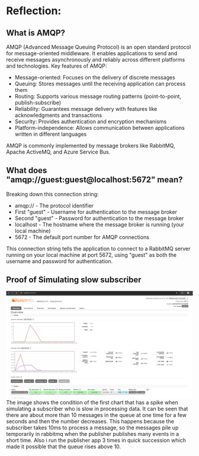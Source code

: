 # Reflection:
## What is AMQP?
AMQP (Advanced Message Queuing Protocol) is an open standard protocol for message-oriented middleware. It enables applications to send and receive messages asynchronously and reliably across different platforms and technologies.
Key features of AMQP:

* Message-oriented: Focuses on the delivery of discrete messages
* Queuing: Stores messages until the receiving application can process them
* Routing: Supports various message routing patterns (point-to-point, publish-subscribe)
* Reliability: Guarantees message delivery with features like acknowledgments and transactions
* Security: Provides authentication and encryption mechanisms
* Platform-independence: Allows communication between applications written in different languages

AMQP is commonly implemented by message brokers like RabbitMQ, Apache ActiveMQ, and Azure Service Bus.
## What does "amqp://guest:guest@localhost:5672" mean?
Breaking down this connection string:

* amqp:// - The protocol identifier
* First "guest" - Username for authentication to the message broker
* Second "guest" - Password for authentication to the message broker
* localhost - The hostname where the message broker is running (your local machine)
*  5672 - The default port number for AMQP connections

This connection string tells the application to connect to a RabbitMQ server running on your local machine at port 5672, using "guest" as both the username and password for authentication.

## Proof of Simulating slow subscriber
![Proof of Simulating slow subscriber.](Simulating%20slow%20subscriber.png)
The image shows the condition of the first chart that has a spike when simulating a subscriber who is slow in processing data. It can be seen that there are about more than 10 messages in the queue at one time for a few seconds and then the number decreases. This happens because the subscriber takes 10ms to process a message, so the messages pile up temporarily in rabbitmq when the publisher publishes many events in a short time. Also i run the publisher app 3 times in quick succession which made it possible that the queue rises above 10.